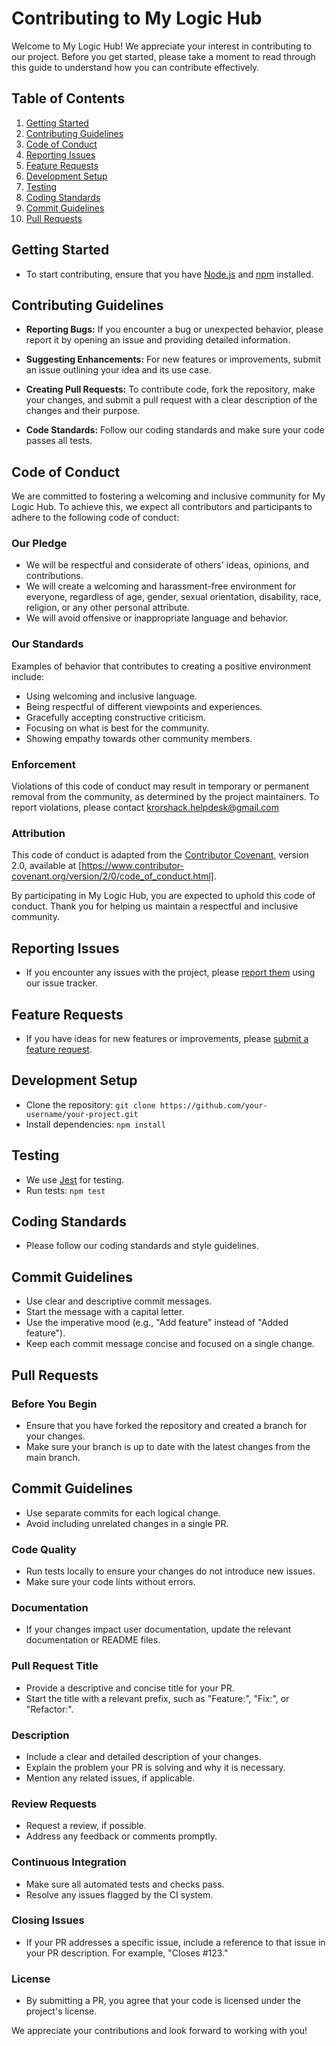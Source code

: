 # Contributing to My Logic Hub

Welcome to My Logic Hub! We appreciate your interest in contributing to our project. Before you get started, please take a moment to read through this guide to understand how you can contribute effectively.

## Table of Contents

1. [Getting Started](#getting-started)
2. [Contributing Guidelines](#contributing-guidelines)
3. [Code of Conduct](#code-of-conduct)
4. [Reporting Issues](#reporting-issues)
5. [Feature Requests](#feature-requests)
6. [Development Setup](#development-setup)
7. [Testing](#testing)
8. [Coding Standards](#coding-standards)
9. [Commit Guidelines](#commit-guidelines)
10. [Pull Requests](#pull-requests)

## Getting Started

- To start contributing, ensure that you have [Node.js](https://nodejs.org/) and [npm](https://www.npmjs.com/) installed.

## Contributing Guidelines

- **Reporting Bugs:** If you encounter a bug or unexpected behavior, please report it by opening an issue and providing detailed information.

- **Suggesting Enhancements:** For new features or improvements, submit an issue outlining your idea and its use case.

- **Creating Pull Requests:** To contribute code, fork the repository, make your changes, and submit a pull request with a clear description of the changes and their purpose.

- **Code Standards:** Follow our coding standards and make sure your code passes all tests.

## Code of Conduct

We are committed to fostering a welcoming and inclusive community for My Logic Hub. To achieve this, we expect all contributors and participants to adhere to the following code of conduct:

### Our Pledge

- We will be respectful and considerate of others' ideas, opinions, and contributions.
- We will create a welcoming and harassment-free environment for everyone, regardless of age, gender, sexual orientation, disability, race, religion, or any other personal attribute.
- We will avoid offensive or inappropriate language and behavior.

### Our Standards

Examples of behavior that contributes to creating a positive environment include:

- Using welcoming and inclusive language.
- Being respectful of different viewpoints and experiences.
- Gracefully accepting constructive criticism.
- Focusing on what is best for the community.
- Showing empathy towards other community members.

### Enforcement

Violations of this code of conduct may result in temporary or permanent removal from the community, as determined by the project maintainers. To report violations, please contact krorshack.helpdesk@gmail.com

### Attribution

This code of conduct is adapted from the [Contributor Covenant](https://www.contributor-covenant.org), version 2.0, available at [https://www.contributor-covenant.org/version/2/0/code_of_conduct.html].

By participating in My Logic Hub, you are expected to uphold this code of conduct. Thank you for helping us maintain a respectful and inclusive community.

## Reporting Issues

- If you encounter any issues with the project, please [report them](../../issues) using our issue tracker.

## Feature Requests

- If you have ideas for new features or improvements, please [submit a feature request](../../issues/new?labels=feature).

## Development Setup

- Clone the repository: `git clone https://github.com/your-username/your-project.git`
- Install dependencies: `npm install`

## Testing

- We use [Jest](https://jestjs.io/) for testing.
- Run tests: `npm test`

## Coding Standards

- Please follow our coding standards and style guidelines.

## Commit Guidelines

- Use clear and descriptive commit messages.
- Start the message with a capital letter.
- Use the imperative mood (e.g., "Add feature" instead of "Added feature").
- Keep each commit message concise and focused on a single change.

## Pull Requests

### Before You Begin

- Ensure that you have forked the repository and created a branch for your changes.
- Make sure your branch is up to date with the latest changes from the main branch.

## Commit Guidelines

- Use separate commits for each logical change.
- Avoid including unrelated changes in a single PR.

### Code Quality

- Run tests locally to ensure your changes do not introduce new issues.
- Make sure your code lints without errors.

### Documentation

- If your changes impact user documentation, update the relevant documentation or README files.

### Pull Request Title

- Provide a descriptive and concise title for your PR.
- Start the title with a relevant prefix, such as "Feature:", "Fix:", or "Refactor:".

### Description

- Include a clear and detailed description of your changes.
- Explain the problem your PR is solving and why it is necessary.
- Mention any related issues, if applicable.

### Review Requests

- Request a review, if possible.
- Address any feedback or comments promptly.

### Continuous Integration

- Make sure all automated tests and checks pass.
- Resolve any issues flagged by the CI system.

### Closing Issues

- If your PR addresses a specific issue, include a reference to that issue in your PR description. For example, "Closes #123."

### License

- By submitting a PR, you agree that your code is licensed under the project's license.

We appreciate your contributions and look forward to working with you!
